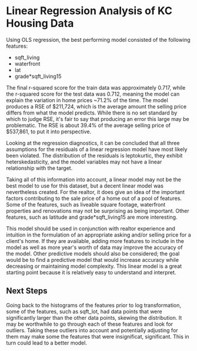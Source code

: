 # Linear Regression Analysis of KC Housing Data

Using OLS regression, the best performing model consisted of the following features:

* sqft_living
* waterfront
* lat
* grade*sqft_living15

The final r-squared score for the train data was approximately 0.717, while the r-squared score for the test data was 0.712, meaning the model can explain the variation in home prices ~71.2% of the time. The model produces a RSE of $211,724, which is the average amount the selling price differs from what the model predicts. While there is no set standard by which to judge RSE, it's fair to say that producing an error this large may be problematic. The RSE is about 39.4% of the average selling price of $537,861, to put it into perspective.

Looking at the regression diagnostics, it can be concluded that all three assumptions for the residuals of a linear regression model have most likely been violated. The distribution of the residuals is leptokurtic, they exhibit heterskedasticity, and the model variables may not have a linear relationship with the target.

Taking all of this information into account, a linear model may not be the best model to use for this dataset, but a decent linear model was nevertheless created. For the realtor, it does give an idea of the important factors contributing to the sale price of a home out of a pool of features. Some of the features, such as liveable square footage, waterfront properties and renovations may not be surprising as being important. Other features, such as latitude and grade*sqft_living15 are more interesting.

This model should be used in conjunction with realtor experience and intuition in the formulation of an appropriate asking and/or selling price for a client's home. If they are available, adding more features to include in the model as well as more year's worth of data may improve the accuracy of the model. Other predictive models should also be considered; the goal would be to find a predictive model that would increase accuracy while decreasing or maintaining model complexity. This linear model is a great starting point because it is relatively easy to understand and interpret.

## Next Steps
Going back to the histograms of the features prior to log transformation, some of the features, such as sqft_lot, had data points that were significantly larger than the other data points, skewing the distribution. It may be worthwhile to go through each of these features and look for outliers. Taking these outliers into account and potentially adjusting for them may make some the features that were insignificat, significant. This in turn could lead to a better model.
